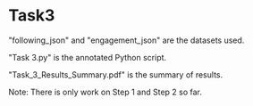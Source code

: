 # Task3

"following_json" and "engagement_json" are the datasets used.

"Task 3.py" is the annotated Python script.

"Task_3_Results_Summary.pdf" is the summary of results.


Note: There is only work on Step 1 and Step 2 so far.
